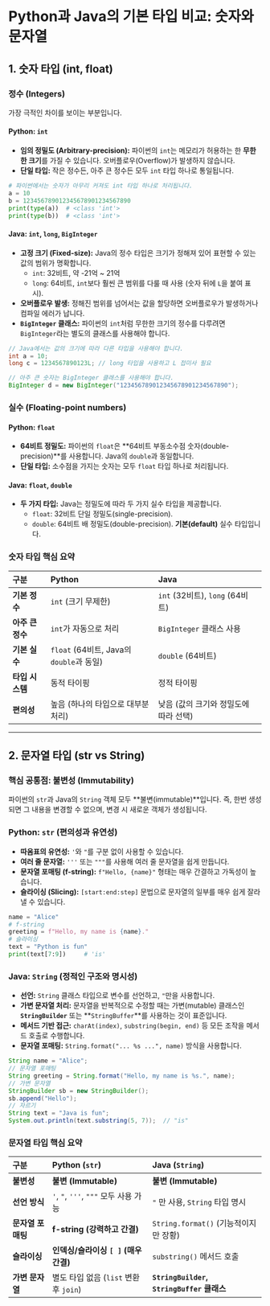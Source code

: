 # Python과 Java의 기본 타입 비교: 숫자와 문자열

## 1. 숫자 타입 (int, float)

### 정수 (Integers)

가장 극적인 차이를 보이는 부분입니다.

#### **Python: `int`**
*   **임의 정밀도 (Arbitrary-precision):** 파이썬의 `int`는 메모리가 허용하는 한 **무한한 크기**를 가질 수 있습니다. 오버플로우(Overflow)가 발생하지 않습니다.
*   **단일 타입:** 작은 정수든, 아주 큰 정수든 모두 `int` 타입 하나로 통일됩니다.

```python
# 파이썬에서는 숫자가 아무리 커져도 int 타입 하나로 처리됩니다.
a = 10
b = 123456789012345678901234567890
print(type(a))  # <class 'int'>
print(type(b))  # <class 'int'>
```

#### **Java: `int`, `long`, `BigInteger`**
*   **고정 크기 (Fixed-size):** Java의 정수 타입은 크기가 정해져 있어 표현할 수 있는 값의 범위가 명확합니다.
    *   `int`: 32비트, 약 -21억 ~ 21억
    *   `long`: 64비트, `int`보다 훨씬 큰 범위를 다룰 때 사용 (숫자 뒤에 `L`을 붙여 표시).
*   **오버플로우 발생:** 정해진 범위를 넘어서는 값을 할당하면 오버플로우가 발생하거나 컴파일 에러가 납니다.
*   **`BigInteger` 클래스:** 파이썬의 `int`처럼 무한한 크기의 정수를 다루려면 `BigInteger`라는 별도의 클래스를 사용해야 합니다.

```java
// Java에서는 값의 크기에 따라 다른 타입을 사용해야 합니다.
int a = 10;
long c = 1234567890123L; // long 타입을 사용하고 L 접미사 필요

// 아주 큰 숫자는 BigInteger 클래스를 사용해야 합니다.
BigInteger d = new BigInteger("123456789012345678901234567890");
```

### 실수 (Floating-point numbers)

#### **Python: `float`**
*   **64비트 정밀도:** 파이썬의 `float`은 **64비트 부동소수점 숫자(double-precision)**를 사용합니다. Java의 `double`과 동일합니다.
*   **단일 타입:** 소수점을 가지는 숫자는 모두 `float` 타입 하나로 처리됩니다.

#### **Java: `float`, `double`**
*   **두 가지 타입:** Java는 정밀도에 따라 두 가지 실수 타입을 제공합니다.
    *   `float`: 32비트 단일 정밀도(single-precision).
    *   `double`: 64비트 배 정밀도(double-precision). **기본(default)** 실수 타입입니다.

### **숫자 타입 핵심 요약**

| 구분 | Python | Java |
| :--- | :--- | :--- |
| **기본 정수** | `int` (크기 무제한) | `int` (32비트), `long` (64비트) |
| **아주 큰 정수** | `int`가 자동으로 처리 | `BigInteger` 클래스 사용 |
| **기본 실수** | `float` (64비트, Java의 `double`과 동일) | `double` (64비트) |
| **타입 시스템** | 동적 타이핑 | 정적 타이핑 |
| **편의성** | 높음 (하나의 타입으로 대부분 처리) | 낮음 (값의 크기와 정밀도에 따라 선택) |

---

## 2. 문자열 타입 (str vs String)

### 핵심 공통점: 불변성 (Immutability)

파이썬의 `str`과 Java의 `String` 객체 모두 **불변(immutable)**입니다. 즉, 한번 생성되면 그 내용을 변경할 수 없으며, 변경 시 새로운 객체가 생성됩니다.

### Python: `str` (편의성과 유연성)

*   **따옴표의 유연성:** `'`와 `"`를 구분 없이 사용할 수 있습니다.
*   **여러 줄 문자열:** `'''` 또는 `"""`를 사용해 여러 줄 문자열을 쉽게 만듭니다.
*   **문자열 포매팅 (f-string):** `f"Hello, {name}"` 형태는 매우 간결하고 가독성이 높습니다.
*   **슬라이싱 (Slicing):** `[start:end:step]` 문법으로 문자열의 일부를 매우 쉽게 잘라낼 수 있습니다.

```python
name = "Alice"
# f-string
greeting = f"Hello, my name is {name}."
# 슬라이싱
text = "Python is fun"
print(text[7:9])     # 'is'
```

### Java: `String` (정적인 구조와 명시성)

*   **선언:** `String` 클래스 타입으로 변수를 선언하고, `"`만을 사용합니다.
*   **가변 문자열 처리:** 문자열을 반복적으로 수정할 때는 가변(mutable) 클래스인 **`StringBuilder`** 또는 **`StringBuffer`**를 사용하는 것이 표준입니다.
*   **메서드 기반 접근:** `charAt(index)`, `substring(begin, end)` 등 모든 조작을 메서드 호출로 수행합니다.
*   **문자열 포매팅:** `String.format("... %s ...", name)` 방식을 사용합니다.

```java
String name = "Alice";
// 문자열 포매팅
String greeting = String.format("Hello, my name is %s.", name);
// 가변 문자열
StringBuilder sb = new StringBuilder();
sb.append("Hello");
// 자르기
String text = "Java is fun";
System.out.println(text.substring(5, 7));  // "is"
```

### **문자열 타입 핵심 요약**

| 구분 | Python (`str`) | Java (`String`) |
| :--- | :--- | :--- |
| **불변성** | **불변 (Immutable)** | **불변 (Immutable)** |
| **선언 방식** | `'`, `"`, `'''`, `"""` 모두 사용 가능 | `"` 만 사용, `String` 타입 명시 |
| **문자열 포매팅** | **f-string (강력하고 간결)** | `String.format()` (기능적이지만 장황) |
| **슬라이싱** | **인덱싱/슬라이싱 `[ ]` (매우 간결)** | `substring()` 메서드 호출 |
| **가변 문자열** | 별도 타입 없음 (`list` 변환 후 `join`) | **`StringBuilder`, `StringBuffer` 클래스** |
